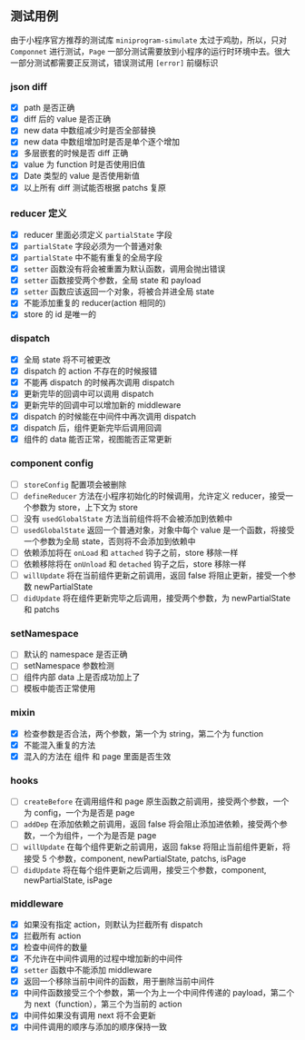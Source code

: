 ## 测试用例
由于小程序官方推荐的测试库 `miniprogram-simulate` 太过于鸡肋，所以，只对 `Componnet` 进行测试，`Page` 一部分测试需要放到小程序的运行时环境中去。很大一部分测试都需要正反测试，错误测试用 `[error]` 前缀标识

### json diff
+ [x] path 是否正确
+ [x] diff 后的 value 是否正确
+ [x] new data 中数组减少时是否全部替换
+ [x] new data 中数组增加时是否是单个逐个增加
+ [x] 多层嵌套的时候是否 diff 正确
+ [x] value 为 function 时是否使用旧值
+ [x] Date 类型的 value 是否使用新值
+ [x] 以上所有 diff 测试能否根据 patchs 复原

### reducer 定义
+ [x] reducer 里面必须定义 `partialState` 字段
+ [x] `partialState` 字段必须为一个普通对象
+ [x] `partialState` 中不能有重复的全局字段
+ [x] `setter` 函数没有将会被重置为默认函数，调用会抛出错误
+ [x] `setter` 函数接受两个参数，全局 state 和 payload
+ [x] `setter` 函数应该返回一个对象，将被合并进全局 state
+ [x] 不能添加重复的 reducer(action 相同的)
+ [x] store 的 id 是唯一的

### dispatch
+ [x] 全局 state 将不可被更改
+ [x] dispatch 的 action 不存在的时候报错
+ [x] 不能再 dispatch 的时候再次调用 dispatch
+ [x] 更新完毕的回调中可以调用 dispatch
+ [x] 更新完毕的回调中可以增加新的 middleware
+ [x] dispatch 的时候能在中间件中再次调用 dispatch
+ [x] dispatch 后，组件更新完毕后调用回调
+ [x] 组件的 data 能否正常，视图能否正常更新

### component config
+ [ ] `storeConfig` 配置项会被删除
+ [ ] `defineReducer` 方法在小程序初始化的时候调用，允许定义 reducer，接受一个参数为 store，上下文为 store
+ [ ] 没有 `usedGlobalState` 方法当前组件将不会被添加到依赖中
+ [ ] `usedGlobalState` 返回一个普通对象，对象中每个 value 是一个函数，将接受一个参数为全局 state，否则将不会添加到依赖中
+ [ ] 依赖添加将在 `onLoad` 和 `attached` 钩子之前，store 移除一样
+ [ ] 依赖移除将在 `onUnload` 和 `detached` 钩子之后，store 移除一样
+ [ ] `willUpdate` 将在当前组件更新之前调用，返回 false 将阻止更新，接受一个参数 newPartialState
+ [ ] `didUpdate` 将在组件更新完毕之后调用，接受两个参数，为 newPartialState 和 patchs

### setNamespace
+ [ ] 默认的 namespace 是否正确
+ [ ] setNamespace 参数检测
+ [ ] 组件内部 data 上是否成功加上了
+ [ ] 模板中能否正常使用

### mixin
+ [x] 检查参数是否合法，两个参数，第一个为 string，第二个为 function
+ [x] 不能混入重复的方法
+ [x] 混入的方法在 组件 和 page 里面是否生效

### hooks
+ [ ] `createBefore` 在调用组件和 page 原生函数之前调用，接受两个参数，一个为 config，一个为是否是 page
+ [ ] `addDep` 在添加依赖之前调用，返回 false 将会阻止添加进依赖，接受两个参数，一个为组件，一个为是否是 page
+ [ ] `willUpdate` 在每个组件更新之前调用，返回 fakse 将阻止当前组件更新，将接受 5 个参数，component, newPartialState, patchs, isPage
+ [ ] `didUpdate` 将在每个组件更新之后调用，接受三个参数，component, newPartialState, isPage

### middleware
+ [x] 如果没有指定 action，则默认为拦截所有 dispatch
+ [x] 拦截所有 action
+ [x] 检查中间件的数量
+ [x] 不允许在中间件调用的过程中增加新的中间件
+ [x] `setter` 函数中不能添加 middleware
+ [x] 返回一个移除当前中间件的函数，用于删除当前中间件
+ [x] 中间件函数接受三个个参数，第一个为上一个中间件传递的 payload，第二个为 next（function），第三个为当前的 action
+ [x] 中间件如果没有调用 next 将不会更新
+ [x] 中间件调用的顺序与添加的顺序保持一致